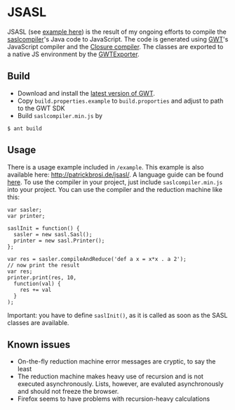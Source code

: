 # JSASL

JSASL (see [example here](http://patrickbrosi.de/jsasl)) is the result of my ongoing efforts to compile the [saslcompiler](https://github.com/patrickbr/saslcompiler)'s Java code to JavaScript. The code is generated using [GWT](http://www.gwtproject.org/)'s JavaScript compiler and the [Closure compiler](https://developers.google.com/closure/compiler/). The classes are exported to a native JS environment by the [GWTExporter](http://code.google.com/p/gwt-exporter/).

## Build
* Download and install the [latest version of GWT](http://www.gwtproject.org/download.html).
* Copy `build.properties.example` to `build.proporties` and adjust to path to the GWT SDK
* Build `saslcompiler.min.js` by
```
$ ant build
```

## Usage

There is a usage example included in `/example`. This example is also available here: http://patrickbrosi.de/jsasl/. A language guide can be found [here](http://patrickbrosi.de/jsasl/manual.html).
To use the compiler in your project, just include `saslcompiler.min.js` into your project. You can use the compiler and the reduction machine like this:

```
var sasler;
var printer;

saslInit = function() {
  sasler = new sasl.Sasl();
  printer = new sasl.Printer();
};

var res = sasler.compileAndReduce('def a x = x*x . a 2');
// now print the result
var res;
printer.print(res, 10,
  function(val) {
    res += val
  }
);
```
Important: you have to define ```saslInit()```, as it is called as soon as the SASL classes are available.

## Known issues
* On-the-fly reduction machine error messages are cryptic, to say the least
* The reduction machine makes heavy use of recursion and is not executed asynchronously. Lists, however, are evaluted asynchronously and should not freeze the browser.
* Firefox seems to have problems with recursion-heavy calculations
